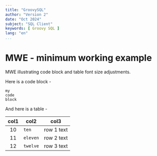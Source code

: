 ```yaml
---
title: "GroovySQL"
author: "Version 2"
date: "Oct 2024"
subject: "SQL Client"
keywords: [ Groovy SQL ]
lang: "en"
...
```


# MWE - minimum working example

MWE illustrating code block and table font size adjustments.

Here is a code block -

    my
    code
    block

And here is a table -

| col1  | col2                     | col3                                           |
|:-----:|--------------------------|------------------------------------------------|
|  10   | `ten`                    | row 1 text                                     |
|  11   | `eleven`                 | row 2 text                                     |
|  12   | `twelve`                 | row 3 text                                     |
